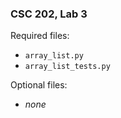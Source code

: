 ### CSC 202, Lab 3

Required files:
  * `array_list.py`
  * `array_list_tests.py`

Optional files:
  * _none_
